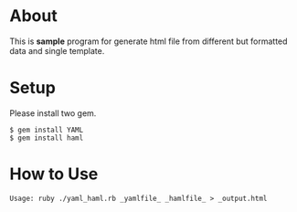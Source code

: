 # About

This is **sample** program for generate html file from different but formatted data and single template.

# Setup

Please install two gem.

```
$ gem install YAML
$ gem install haml
```

# How to Use

```
Usage: ruby ./yaml_haml.rb _yamlfile_ _hamlfile_ > _output.html
```


